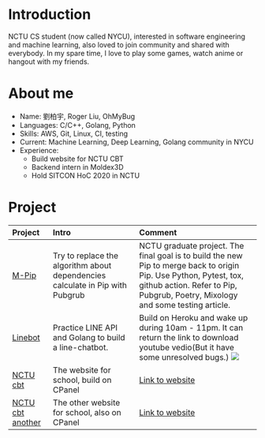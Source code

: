 # Introduction
NCTU CS student (now called NYCU), interested in software engineering and machine learning, also loved to join community and shared with everybody. In my spare time, I love to play some games, watch anime or hangout with my friends.

# About me
- Name: 劉柏宇, Roger Liu, OhMyBug
- Languages: C/C++, Golang, Python
- Skills: AWS, Git, Linux, CI, testing
- Current: Machine Learning, Deep Learning, Golang community in NYCU
- Experience:
	- Build website for NCTU CBT
	- Backend intern in Moldex3D
	- Hold SITCON HoC 2020 in NCTU

# Project
| Project | Intro | Comment |
| :--- | :----  | :---- |
| [M-Pip](https://github.com/OhMyBuggg/MixInPip) | Try to replace the algorithm about dependencies calculate in Pip with Pubgrub | NCTU graduate project. The final goal is to build the new Pip to merge back to origin Pip. Use Python, Pytest, tox, github action. Refer to Pip, Pubgrub, Poetry, Mixology and some testing article. |
| [Linebot](https://github.com/OhMyBuggg/LineBotTemplate) | Practice LINE API and Golang to build a line-chatbot. | Build on Heroku and wake up during 10am - 11pm. It can return the link to download youtube vedio(But it have some unresolved bugs.) ![](https://i.imgur.com/ybiyCPN.png) |
| [NCTU cbt](https://github.com/OhMyBuggg/nctulife) | The website for school, build on CPanel | [Link to website](https://pidcbt.nctu.edu.tw/) |
| [NCTU cbt another](https://github.com/jejewu/nctu_bio) | The other website for school, also on CPanel | [Link to website](https://cbt.nctu.edu.tw/#1) | 


